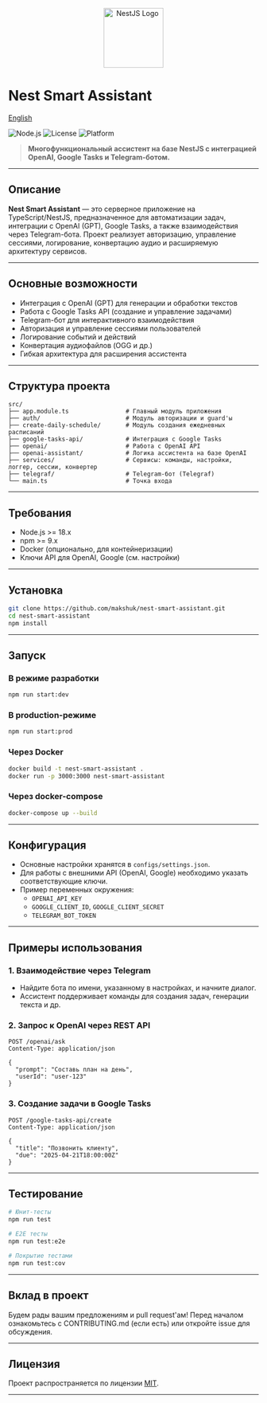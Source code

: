 <p align="center">
  <img src="https://nestjs.com/img/logo-small.svg" width="120" alt="NestJS Logo" />
</p>

# Nest Smart Assistant

[English](./README.md)

![Node.js](https://img.shields.io/badge/node-%3E=18.0.0-green)
![License](https://img.shields.io/badge/license-MIT-blue)
![Platform](https://img.shields.io/badge/platform-NestJS%2C%20TypeScript-blueviolet)

> **Многофункциональный ассистент на базе NestJS с интеграцией OpenAI, Google Tasks и Telegram-ботом.**

---

## Описание

**Nest Smart Assistant** — это серверное приложение на TypeScript/NestJS, предназначенное для автоматизации задач, интеграции с OpenAI (GPT), Google Tasks, а также взаимодействия через Telegram-бота. Проект реализует авторизацию, управление сессиями, логирование, конвертацию аудио и расширяемую архитектуру сервисов.

---

## Основные возможности

- Интеграция с OpenAI (GPT) для генерации и обработки текстов
- Работа с Google Tasks API (создание и управление задачами)
- Telegram-бот для интерактивного взаимодействия
- Авторизация и управление сессиями пользователей
- Логирование событий и действий
- Конвертация аудиофайлов (OGG и др.)
- Гибкая архитектура для расширения ассистента

---

## Структура проекта

```
src/
├── app.module.ts                # Главный модуль приложения
├── auth/                        # Модуль авторизации и guard'ы
├── create-daily-schedule/       # Модуль создания ежедневных расписаний
├── google-tasks-api/            # Интеграция с Google Tasks
├── openai/                      # Работа с OpenAI API
├── openai-assistant/            # Логика ассистента на базе OpenAI
├── services/                    # Сервисы: команды, настройки, логгер, сессии, конвертер
├── telegraf/                    # Telegram-бот (Telegraf)
└── main.ts                      # Точка входа
```

---

## Требования

- Node.js >= 18.x
- npm >= 9.x
- Docker (опционально, для контейнеризации)
- Ключи API для OpenAI, Google (см. настройки)

---

## Установка

```bash
git clone https://github.com/makshuk/nest-smart-assistant.git
cd nest-smart-assistant
npm install
```

---

## Запуск

### В режиме разработки

```bash
npm run start:dev
```

### В production-режиме

```bash
npm run start:prod
```

### Через Docker

```bash
docker build -t nest-smart-assistant .
docker run -p 3000:3000 nest-smart-assistant
```

### Через docker-compose

```bash
docker-compose up --build
```

---

## Конфигурация

- Основные настройки хранятся в `configs/settings.json`.
- Для работы с внешними API (OpenAI, Google) необходимо указать соответствующие ключи.
- Пример переменных окружения:
  - `OPENAI_API_KEY`
  - `GOOGLE_CLIENT_ID`, `GOOGLE_CLIENT_SECRET`
  - `TELEGRAM_BOT_TOKEN`

---

## Примеры использования

### 1. Взаимодействие через Telegram

- Найдите бота по имени, указанному в настройках, и начните диалог.
- Ассистент поддерживает команды для создания задач, генерации текста и др.

### 2. Запрос к OpenAI через REST API

```http
POST /openai/ask
Content-Type: application/json

{
  "prompt": "Составь план на день",
  "userId": "user-123"
}
```

### 3. Создание задачи в Google Tasks

```http
POST /google-tasks-api/create
Content-Type: application/json

{
  "title": "Позвонить клиенту",
  "due": "2025-04-21T18:00:00Z"
}
```

---

## Тестирование

```bash
# Юнит-тесты
npm run test

# E2E тесты
npm run test:e2e

# Покрытие тестами
npm run test:cov
```

---

## Вклад в проект

Будем рады вашим предложениям и pull request'ам! Перед началом ознакомьтесь с CONTRIBUTING.md (если есть) или откройте issue для обсуждения.

---

## Лицензия

Проект распространяется по лицензии [MIT](LICENSE).

---